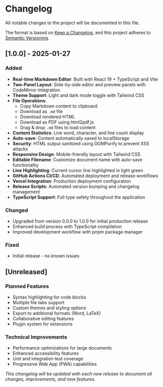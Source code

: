 # Changelog

All notable changes to the project will be documented in this file.

The format is based on [Keep a Changelog](https://keepachangelog.com/en/1.0.0/),
and this project adheres to [Semantic Versioning](https://semver.org/spec/v2.0.0.html).

## [1.0.0] - 2025-01-27

### Added

- **Real-time Markdown Editor**: Built with React 19 + TypeScript and Vite
- **Two-Panel Layout**: Side-by-side editor and preview panels with CodeMirror integration
- **Theme Support**: Light and dark mode toggle with Tailwind CSS
- **File Operations**:
  - Copy Markdown content to clipboard
  - Download as `.md` file
  - Download rendered HTML
  - Download as PDF using html2pdf.js
  - Drag & drop `.md` files to load content
- **Content Statistics**: Live word, character, and line count display
- **Auto-save**: Content automatically saved to localStorage
- **Security**: HTML output sanitized using DOMPurify to prevent XSS attacks
- **Responsive Design**: Mobile-friendly layout with Tailwind CSS
- **Editable Filename**: Customize document name with auto-save functionality
- **Line Highlighting**: Current cursor line highlighted in light green
- **GitHub Actions CI/CD**: Automated deployment and release workflows
- **Vercel Integration**: Production deployment configuration
- **Release Scripts**: Automated version bumping and changelog management
- **TypeScript Support**: Full type safety throughout the application

### Changed

- Upgraded from version 0.0.0 to 1.0.0 for initial production release
- Enhanced build process with TypeScript compilation
- Improved development workflow with pnpm package manager

### Fixed

- Initial release - no known issues

## [Unreleased]

### Planned Features

- Syntax highlighting for code blocks
- Multiple file tabs support
- Custom themes and styling options
- Export to additional formats (Word, LaTeX)
- Collaborative editing features
- Plugin system for extensions

### Technical Improvements

- Performance optimizations for large documents
- Enhanced accessibility features
- Unit and integration test coverage
- Progressive Web App (PWA) capabilities

_This changelog will be updated with each new release to document all changes, improvements, and new features._
